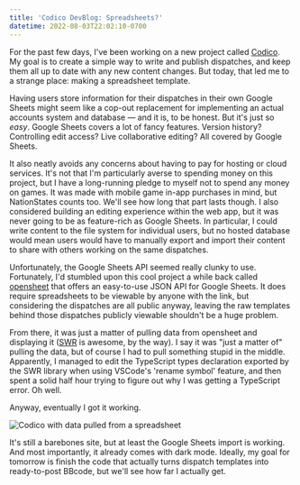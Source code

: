 ```yaml
---
title: 'Codico DevBlog: Spreadsheets?'
datetime: 2022-08-03T22:02:10-0700
---
```


For the past few days, I've been working on a new project called [Codico](https://github.com/esfalsa/codico). My goal is to create a simple way to write and publish dispatches, and keep them all up to date with any new content changes. But today, that led me to a strange place: making a spreadsheet template.

Having users store information for their dispatches in their own Google Sheets might seem like a cop-out replacement for implementing an actual accounts system and database — and it is, to be honest. But it's just so _easy_. Google Sheets covers a lot of fancy features. Version history? Controlling edit access? Live collaborative editing? All covered by Google Sheets.

It also neatly avoids any concerns about having to pay for hosting or cloud services. It's not that I'm particularly averse to spending money on this project, but I have a long-running pledge to myself not to spend any money on games. It was made with mobile game in-app purchases in mind, but NationStates counts too. We'll see how long that part lasts though. I also considered building an editing experience within the web app, but it was never going to be as feature-rich as Google Sheets. In particular, I could write content to the file system for individual users, but no hosted database would mean users would have to manually export and import their content to share with others working on the same dispatches.

Unfortunately, the Google Sheets API seemed really clunky to use. Fortunately, I'd stumbled upon this cool project a while back called [opensheet](https://github.com/benborgers/opensheet#readme) that offers an easy-to-use JSON API for Google Sheets. It does require spreadsheets to be viewable by anyone with the link, but considering the dispatches are all public anyway, leaving the raw templates behind those dispatches publicly viewable shouldn't be a huge problem.

From there, it was just a matter of pulling data from opensheet and displaying it ([SWR](https://swr.vercel.app/) is awesome, by the way). I say it was "just a matter of" pulling the data, but of course I had to pull something stupid in the middle. Apparently, I managed to edit the TypeScript types declaration exported by the SWR library when using VSCode's 'rename symbol' feature, and then spent a solid half hour trying to figure out why I was getting a TypeScript error. Oh well.

Anyway, eventually I got it working.

![Codico with data pulled from a spreadsheet](/images/blog/codico-basic-spreadsheet-view.png)

It's still a barebones site, but at least the Google Sheets import is working. And most importantly, it already comes with dark mode. Ideally, my goal for tomorrow is finish the code that actually turns dispatch templates into ready-to-post BBcode, but we'll see how far I actually get.
